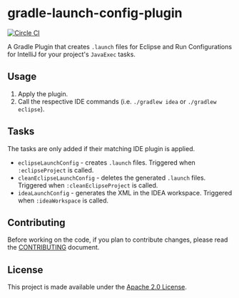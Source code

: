 gradle-launch-config-plugin
===========================
[![Circle CI](https://circleci.com/gh/palantir/gradle-launch-config-plugin.svg?style=shield&circle-token=c307f1a3f908dc210c9034f710a61715dc1f2250)](https://circleci.com/gh/palantir/gradle-launch-config-plugin)

A Gradle Plugin that creates `.launch` files for Eclipse and Run Configurations for IntelliJ for your project's
`JavaExec` tasks.

Usage
-----
1. Apply the plugin.
2. Call the respective IDE commands (i.e. `./gradlew idea` or `./gradlew eclipse`).


Tasks
-----
The tasks are only added if their matching IDE plugin is applied.

- `eclipseLaunchConfig` - creates `.launch` files. Triggered when `:eclipseProject` is called.
- `cleanEclipseLaunchConfig` - deletes the generated `.launch` files. Triggered when `:cleanEclipseProject` is called.
- `ideaLaunchConfig` - generates the XML in the IDEA workspace. Triggered when `:ideaWorkspace` is called.


Contributing
------------
Before working on the code, if you plan to contribute changes, please read the [CONTRIBUTING](CONTRIBUTING.md) document.


License
-------
This project is made available under the [Apache 2.0 License][license].


[license]: http://www.apache.org/licenses/LICENSE-2.0
